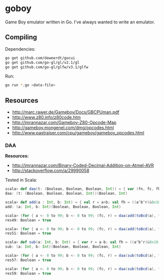 # goboy

Game Boy emulator written in Go. I've always wanted to write an emulator.

## Compiling

Dependencies:

```sh
go get github.com/deweerdt/gocui
go get github.com/go-gl/gl/v2.1/gl
go get github.com/go-gl/glfw/v3.1/glfw
```

Run:

```sh
go run *.go <data-file>
```

## Resources

- http://marc.rawer.de/Gameboy/Docs/GBCPUman.pdf
- http://www.z80.info/z80code.htm
- http://imrannazar.com/Gameboy-Z80-Opcode-Map
- http://gameboy.mongenel.com/dmg/opcodes.html
- http://www.pastraiser.com/cpu/gameboy/gameboy_opcodes.html

### DAA

**Resources:**

- http://imrannazar.com/Binary-Coded-Decimal-Addition-on-Atmel-AVR
- http://stackoverflow.com/a/29990058

Tested in Scala:

```scala
scala> def daa(t: (Boolean, Boolean, Boolean, Int)) = { var (fn, fc, fh, r) = t; val i = if (fn) -1 else 1; if (fh || (r&0xf) > 0x09) r += (i * 0x06); if (fc || r > 0x99) (true, r + (i * 0x60)) else (false, r) }
daa: (t: (Boolean, Boolean, Boolean, Int))(Boolean, Int)

scala> def add(a : Int, b: Int) = { val r = a+b; val fh = ((a^b^r)&0x10) > 0; val fc = r > 0xff; (false, fc, fh, r&0xff) }
add: (a: Int, b: Int)(Boolean, Boolean, Boolean, Int)

scala> (for { a <- 0 to 99; b <- 0 to 99; (fc, r) = daa(add(toBcd(a), toBcd(b))) } yield (toBcd((a+b)%100), r%256)) forall (t => t._1 == t._2)
res49: Boolean = true

scala> (for { a <- 0 to 99; b <- 0 to 99; (fc, r) = daa(add(toBcd(a), toBcd(b))) } yield (fc, a + b >= 100)) forall (t => t._1 == t._2)
res51: Boolean = true

scala> def sub(a: Int, b: Int) = { var r = a-b; val fh = ((a^b^r)&0x10) > 0; val fc = r < 0; (true, fc, fh, r&0xff) }
sub: (a: Int, b: Int)(Boolean, Boolean, Boolean, Int)

scala> (for { a <- 0 to 99; b <- 0 to 99; (fc, r) = daa(sub(toBcd(a), toBcd(b))) } yield (toBcd(((a-b)%100+100)%100), r%256)) forall (t => t._1 == t._2)
res57: Boolean = true

scala> (for { a <- 0 to 99; b <- 0 to 99; (fc, r) = daa(sub(toBcd(a), toBcd(b))) } yield (fc, a < b)) forall (t => t._1 == t._2)
res59: Boolean = true
```
